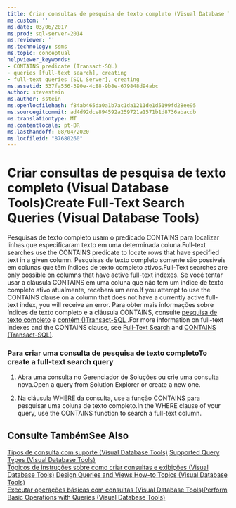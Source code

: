 ```yaml
---
title: Criar consultas de pesquisa de texto completo (Visual Database Tools) | Microsoft Docs
ms.custom: ''
ms.date: 03/06/2017
ms.prod: sql-server-2014
ms.reviewer: ''
ms.technology: ssms
ms.topic: conceptual
helpviewer_keywords:
- CONTAINS predicate (Transact-SQL)
- queries [full-text search], creating
- full-text queries [SQL Server], creating
ms.assetid: 537fa556-390e-4c88-9b8e-679848d94abc
author: stevestein
ms.author: sstein
ms.openlocfilehash: f84ab465da0a1b7ac1da1211de1d5199fd28ee95
ms.sourcegitcommit: ad4d92dce894592a259721a1571b1d8736abacdb
ms.translationtype: MT
ms.contentlocale: pt-BR
ms.lasthandoff: 08/04/2020
ms.locfileid: "87680260"
---
```

# <a name="create-full-text-search-queries-visual-database-tools"></a><span data-ttu-id="22471-102">Criar consultas de pesquisa de texto completo (Visual Database Tools)</span><span class="sxs-lookup"><span data-stu-id="22471-102">Create Full-Text Search Queries (Visual Database Tools)</span></span>
  <span data-ttu-id="22471-103">Pesquisas de texto completo usam o predicado CONTAINS para localizar linhas que especificaram texto em uma determinada coluna.</span><span class="sxs-lookup"><span data-stu-id="22471-103">Full-text searches use the CONTAINS predicate to locate rows that have specified text in a given column.</span></span> <span data-ttu-id="22471-104">Pesquisas de texto completo somente são possíveis em colunas que têm índices de texto completo ativos.</span><span class="sxs-lookup"><span data-stu-id="22471-104">Full-Text searches are only possible on columns that have active full-text indexes.</span></span> <span data-ttu-id="22471-105">Se você tentar usar a cláusula CONTAINS em uma coluna que não tem um índice de texto completo ativo atualmente, receberá um erro.</span><span class="sxs-lookup"><span data-stu-id="22471-105">If you attempt to use the CONTAINS clause on a column that does not have a currently active full-text index, you will receive an error.</span></span> <span data-ttu-id="22471-106">Para obter mais informações sobre índices de texto completo e a cláusula CONTAINS, consulte [pesquisa de texto completo](../../relational-databases/search/full-text-search.md) e [contém &#40;&#41;Transact-SQL ](/sql/t-sql/queries/contains-transact-sql).</span><span class="sxs-lookup"><span data-stu-id="22471-106">For more information on full-text indexes and the CONTAINS clause, see [Full-Text Search](../../relational-databases/search/full-text-search.md) and [CONTAINS &#40;Transact-SQL&#41;](/sql/t-sql/queries/contains-transact-sql).</span></span>  
  
### <a name="to-create-a-full-text-search-query"></a><span data-ttu-id="22471-107">Para criar uma consulta de pesquisa de texto completo</span><span class="sxs-lookup"><span data-stu-id="22471-107">To create a full-text search query</span></span>  
  
1.  <span data-ttu-id="22471-108">Abra uma consulta no Gerenciador de Soluções ou crie uma consulta nova.</span><span class="sxs-lookup"><span data-stu-id="22471-108">Open a query from Solution Explorer or create a new one.</span></span>  
  
2.  <span data-ttu-id="22471-109">Na cláusula WHERE da consulta, use a função CONTAINS para pesquisar uma coluna de texto completo.</span><span class="sxs-lookup"><span data-stu-id="22471-109">In the WHERE clause of your query, use the CONTAINS function to search a full-text column.</span></span>  
  
## <a name="see-also"></a><span data-ttu-id="22471-110">Consulte Também</span><span class="sxs-lookup"><span data-stu-id="22471-110">See Also</span></span>  
 <span data-ttu-id="22471-111">[Tipos de consulta com suporte &#40;Visual Database Tools&#41;](visual-database-tools.md) </span><span class="sxs-lookup"><span data-stu-id="22471-111">[Supported Query Types &#40;Visual Database Tools&#41;](visual-database-tools.md) </span></span>  
 <span data-ttu-id="22471-112">[Tópicos de instruções sobre como criar consultas e exibições &#40;Visual Database Tools&#41;](design-queries-and-views-how-to-topics-visual-database-tools.md) </span><span class="sxs-lookup"><span data-stu-id="22471-112">[Design Queries and Views How-to Topics &#40;Visual Database Tools&#41;](design-queries-and-views-how-to-topics-visual-database-tools.md) </span></span>  
 [<span data-ttu-id="22471-113">Executar operações básicas com consultas &#40;Visual Database Tools&#41;</span><span class="sxs-lookup"><span data-stu-id="22471-113">Perform Basic Operations with Queries &#40;Visual Database Tools&#41;</span></span>](perform-basic-operations-with-queries-visual-database-tools.md)  
  
  
